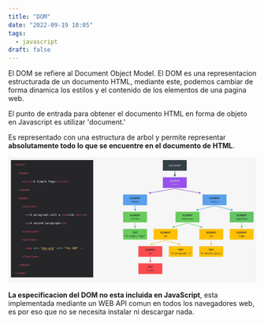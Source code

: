 ```yaml
---
title: "DOM"
date: "2022-09-19 10:05"
tags: 
  - javascript
draft: false
---
```

El DOM se refiere al Document Object Model. El DOM es una representacion estructurada de un documento HTML, mediante este, podemos cambiar de forma dinamica los estilos y el contenido de los elementos de una pagina web.

El punto de entrada para obtener el documento HTML en forma de objeto en Javascript es utilizar 'document.'

Es representado con una estructura de arbol y permite representar **absolutamente todo lo que se encuentre en el documento de HTML**.

![files/DOMTreeExample.PNG](files/DOMTreeExample.PNG)

**La especificacion del DOM no esta incluida en JavaScript**, esta implementada mediante un WEB API comun en todos los navegadores web, es por eso que no se necesita instalar ni descargar nada. 



